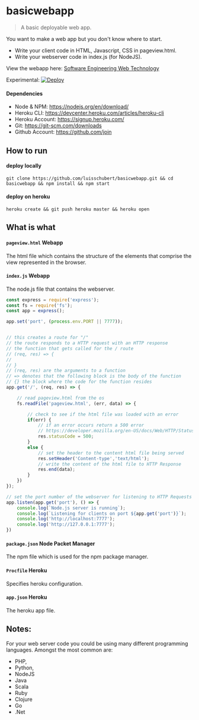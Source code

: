 # basicwebapp
> A basic deployable web app.

You want to make a web app but you don't know where to start.
- Write your client code in HTML, Javascript, CSS in pageview.html.
- Write your webserver code in index.js (for NodeJS).


View the webapp here: [Software Engineering Web Technology](https://salty-headland-57221.herokuapp.com/)

Experimental: [![Deploy](https://www.herokucdn.com/deploy/button.png)](https://heroku.com/deploy)
#### Dependencies
- Node & NPM: https://nodejs.org/en/download/
- Heroku CLI: https://devcenter.heroku.com/articles/heroku-cli
- Heroku Account: https://signup.heroku.com/
- Git: https://git-scm.com/downloads
- Github Account: https://github.com/join

## How to run
#### deploy locally 
`git clone https://github.com/luisschubert/basicwebapp.git && cd basicwebapp && npm install && npm start`

#### deploy on heroku
`heroku create && git push heroku master && heroku open`

## What is what
#### `pageview.html` Webapp
The html file which contains the structure of the elements that comprise the view represented in the browser.

#### `index.js` Webapp
The node.js file that contains the webserver.
```javascript
const express = require('express');
const fs = require('fs');
const app = express();

app.set('port', (process.env.PORT || 7777));


// this creates a route for "/"
// the route responds to a HTTP request with an HTTP response
// the function that gets called for the / route
// (req, res) => {
//
// }
// (req, res) are the arguments to a function
// => denotes that the following block is the body of the function
// {} the block where the code for the function resides
app.get('/', (req, res) => {

    // read pageview.html from the os
    fs.readFile('pageview.html', (err, data) => {

        // check to see if the html file was loaded with an error
        if(err) {
            // if an error occurs return a 500 error
            // https://developer.mozilla.org/en-US/docs/Web/HTTP/Status/500
            res.statusCode = 500;
        }
        else {
            // set the header to the content html file being served
            res.setHeader('Content-type','text/html');
            // write the content of the html file to HTTP Response
            res.end(data);
        }
    })
});

// set the port number of the webserver for listening to HTTP Requests
app.listen(app.get('port'), () => {
    console.log(`Node.js server is running`);
    console.log(`Listening for clients on port ${app.get('port')}`);
    console.log('http://localhost:7777');
    console.log('http://127.0.0.1:7777');
})
```

#### `package.json` Node Packet Manager 
The npm file which is used for the npm package manager.

#### `Procfile` Heroku
Specifies heroku configuration.

#### `app.json` Heroku
The heroku app file.


## Notes:
For your web server code you could be using many different programming languages.
Amongst the most common are:
- PHP,
- Python,
- NodeJS
- Java
- Scala
- Ruby
- Clojure
- Go
- .Net
